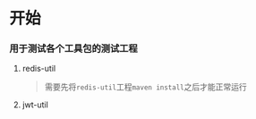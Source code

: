# 开始

### 用于测试各个工具包的测试工程

1. redis-util

   > 需要先将`redis-util`工程`maven install`之后才能正常运行

2. jwt-util





